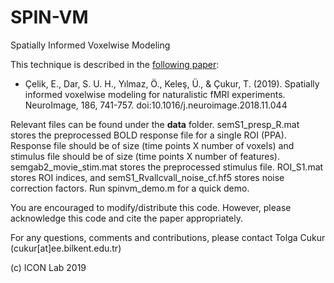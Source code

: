 # SPIN-VM
Spatially Informed Voxelwise Modeling

This technique is described in the [following paper](https://www.sciencedirect.com/science/article/pii/S1053811918321256):
* Çelik, E., Dar, S. U. H., Yılmaz, Ö., Keleş, Ü., & Çukur, T. (2019). Spatially informed voxelwise modeling for naturalistic fMRI experiments. NeuroImage, 186, 741-757. doi:10.1016/j.neuroimage.2018.11.044

Relevant files can be found under the **data** folder. semS1_presp_R.mat stores the preprocessed BOLD response file for a single ROI (PPA). Response file should be of size (time points X number of voxels) and stimulus file should be of size (time points X number of features). semgab2_movie_stim.mat stores the preprocessed stimulus file. ROI_S1.mat stores ROI indices, and semS1_Rvallcvall_noise_cf.hf5 stores noise correction factors. Run spinvm_demo.m for a quick demo.

You are encouraged to modify/distribute this code. However, please acknowledge this code and cite the paper appropriately. 

For any questions, comments and contributions, please contact Tolga Cukur (cukur[at]ee.bilkent.edu.tr)

(c) ICON Lab 2019
